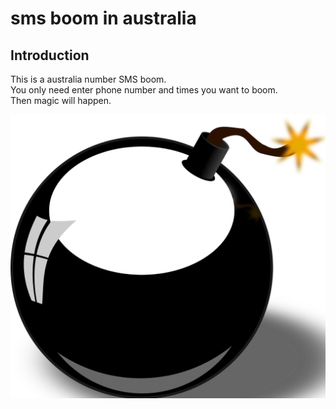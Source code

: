# sms boom in australia
 
## Introduction

This is a australia number SMS boom.  
You only need enter phone number and times you want to boom.  
Then magic will happen.

![boom](boom.png)